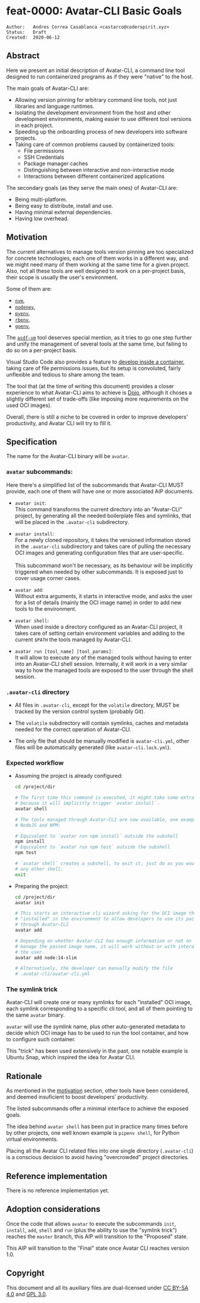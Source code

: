 # feat-0000: Avatar-CLI Basic Goals

```
Author:   Andres Correa Casablanca <castarco@coderspirit.xyz>
Status:   Draft
Created:  2020-06-12
```

## Abstract

Here we present an initial description of Avatar-CLI, a command line tool
designed to run containerized programs as if they were "native" to the host.

The main goals of Avatar-CLI are:
- Allowing version pinning for arbitrary command line tools, not just libraries
  and language runtimes.
- Isolating the development environment from the host and other development
  environments, making easier to use different tool versions in each project.
- Speeding up the onboarding process of new developers into software projects.
- Taking care of common problems caused by containerized tools:
  - File permissions
  - SSH Credentials
  - Package manager caches
  - Distinguishing between interactive and non-interactive mode
  - Interactions between different containerized applications

The secondary goals (as they serve the main ones) of Avatar-CLI are:
- Being multi-platform.
- Being easy to distribute, install and use.
- Having minimal external dependencies.
- Having low overhead.

## Motivation

The current alternatives to manage tools version pinning are too specialized for
concrete technologies, each one of them works in a different way, and we might
need many of them working at the same time for a given project. Also, not all
these tools are well designed to work on a per-project basis, their scope is
usually the user's environment.

Some of them are:
- [`nvm`](https://github.com/nvm-sh/nvm),
- [`nodenev`](https://ekalinin.github.io/nodeenv/),
- [`pyenv`](https://github.com/pyenv/pyenv),
- [`rbenv`](https://github.com/rbenv/rbenv),
- [`goenv`](https://github.com/syndbg/goenv),


The [`asdf-vm`](https://asdf-vm.com) tool deserves special mention, as it tries
to go one step further and unify the management of several tools at the same
time, but failing to do so on a per-project basis.

Visual Studio Code also provides a feature to
[develop inside a container](https://code.visualstudio.com/docs/remote/containers),
taking care of file permissions issues, but its setup is convoluted, fairly
unflexible and tedious to share among the team.

The tool that (at the time of writing this document) provides a closer
experience to what Avatar-CLI aims to achieve is
[Dojo](https://github.com/kudulab/dojo), although it choses a slightly different
set of trade-offs (like imposing more requirements on the used OCI images).

Overall, there is still a niche to be covered in order to improve developers'
productivity, and Avatar CLI will try to fill it.

## Specification

The name for the Avatar-CLI binary will be `avatar`.

### `avatar` subcommands:

Here there's a simplified list of the subcommands that Avatar-CLI MUST provide,
each one of them will have one or more associated AIP documents.

- `avatar init`:\
  This command transforms the current directory into an "Avatar-CLI" project, by
  generating all the needed boilerplate files and symlinks, that will be placed
  in the `.avatar-cli` subdirectory.

- `avatar install`:\
  For a newly cloned repository, it takes the versioned information stored in
  the `.avatar-cli` subdirectory and takes care of pulling the necessary OCI
  images and generating configuration files that are user-specific.\
  \
  This subcommand won't be necessary, as its behaviour will be implicitly
  triggered when needed by other subcommands. It is exposed just to cover usage
  corner cases.

- `avatar add`:\
  Without extra arguments, it starts in interactive mode, and asks the user for
  a list of details (mainly the OCI image name) in order to add new tools to the
  environment.

- `avatar shell`:\
  When used inside a directory configured as an Avatar-CLI project, it takes
  care of setting certain environment variables and adding to the current
  `$PATH` the tools managed by Avatar-CLI.

- `avatar run [tool_name] [tool_params]`:\
  It will allow to execute any of the managed tools without having to enter into
  an Avatar-CLI shell session. Internally, it will work in a very similar way to
  how the managed tools are exposed to the user through the shell session.

### `.avatar-cli` directory

- All files in `.avatar-cli`, except for the `volatile` directory, MUST be
  tracked by the version control system (probably Git).

- The `volatile` subdirectory will contain symlinks, caches and metadata needed
  for the correct operation of Avatar-CLI.

- The only file that should be manually modified is `avatar-cli.yml`, other
  files will be automatically generated (like `avatar-cli.lock.yml`).

### Expected workflow

- Assuming the project is already configured:
  ```bash
  cd /project/dir

  # The first time this command is executed, it might take some extra time,
  # because it will implicitly trigger `avatar install`.
  avatar shell

  # The tools managed through Avatar-CLI are now available, one example could be
  # NodeJS and NPM:

  # Equivalent to `avatar run npm install` outside the subshell
  npm install
  # Equivalent to `avatar run npm test` outside the subshell
  npm test

  # `avatar shell` creates a subshell, to exit it, just do as you would do wit
  # any other shell:
  exit
  ```

- Preparing the project:
  ```bash
  cd /project/dir
  avatar init

  # This starts an interactive cli wizard asking for the OCI image that will be
  # "installed" in the environment to allow developers to use its packed tools
  # through Avatar-CLI
  avatar add

  # Depending on whether Avatar-CLI has enough information or not on how to
  # manage the passed image name, it will work without or with interacting with
  # the user.
  avatar add node:14-slim

  # Alternatively, the developer can manually modify the file
  # .avatar-cli/avatar-cli.yml
  ```

### The symlink trick

Avatar-CLI will create one or many symlinks for each "installed" OCI image, each
symlink corresponding to a specific cli tool, and all of them pointing to the
same `avatar` binary.

`avatar` will use the symlink name, plus other auto-generated metadata to decide
which OCI image has to be used to run the tool container, and how to configure
such container.

This "trick" has been used extensively in the past, one notable example is
Ubuntu Snap, which inspired the idea for Avatar CLI.

## Rationale

As mentioned in the [motivation](#motivation) section, other tools have been
considered, and deemed insuficient to boost developers' productivity.

The listed subcommands offer a minimal interface to achieve the exposed goals.

The idea behind `avatar shell` has been put in practice many times before by
other projects, one well known example is `pipenv shell`, for Python virtual
environments.

Placing all the Avatar CLI related files into one single directory
(`.avatar-cli`) is a conscious decision to avoid having "overcrowded" project
directories.

## Reference implementation

There is no reference implementation yet.


## Adoption considerations

Once the code that allows `avatar` to execute the subcommands `init`, `install`,
`add`, `shell` and `run` (plus the ability to use the "symlink trick") reaches
the `master` branch, this AIP will transition to the "Proposed" state.

This AIP will transition to the "Final" state once Avatar CLI reaches
version 1.0.

## Copyright

This document and all its auxiliary files are dual-licensed under
[CC BY-SA 4.0](https://creativecommons.org/licenses/by-sa/4.0/) and
[GPL 3.0](https://www.gnu.org/licenses/gpl-3.0.en.html).
